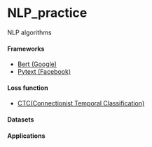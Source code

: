 # NLP_practice
NLP algorithms


#### Frameworks
- [Bert (Google)](https://github.com/google-research/bert)
- [Pytext (Facebook)](https://github.com/facebookresearch/pytext)



#### Loss function
- [CTC(Connectionist Temporal Classification)](https://distill.pub/2017/ctc/)


#### Datasets
#### Applications
